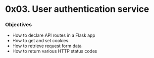 # 0x03. User authentication service

### Objectives
- How to declare API routes in a Flask app
- How to get and set cookies
- How to retrieve request form data
- How to return various HTTP status codes
